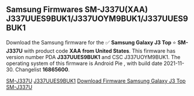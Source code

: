 <h2>Samsung Firmwares SM-J337U(XAA) J337UUES9BUK1/J337UOYM9BUK1/J337UUES9BUK1</h2>
Download the Samsung firmware for the ✅ <strong>Samsung Galaxy J3 Top </strong> ⭐ <strong>SM-J337U</strong> with product code <strong>XAA</strong> <strong> from United States</strong>. This firmware has version number PDA <strong>J337UUES9BUK1</strong> and CSC J337UOYM9BUK1. The operating system of this firmware is Android Pie , with build date 2021-11-30. Changelist <strong>16865600</strong>.


[SM-J337U](https://samfirm.shop/samsung/model/SM-J337U)
[J337UUES9BUK1](https://samfirm.shop/samsung/pda/J337UUES9BUK1)
[Download Firmware Samsung Galaxy J3 Top SM-J337U](https://samfirm.shop/samsung/firmware/478834)
